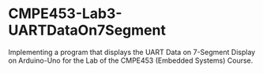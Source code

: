 # CMPE453-Lab3-UARTDataOn7Segment
Implementing a program that displays the UART Data on 7-Segment Display on Arduino-Uno for the Lab of the CMPE453 (Embedded Systems) Course.

